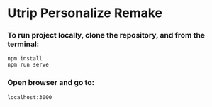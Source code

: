 # Utrip Personalize Remake

### To run project locally, clone the repository, and from the terminal:

```
npm install
npm run serve
```

### Open browser and go to:

```
localhost:3000
```
